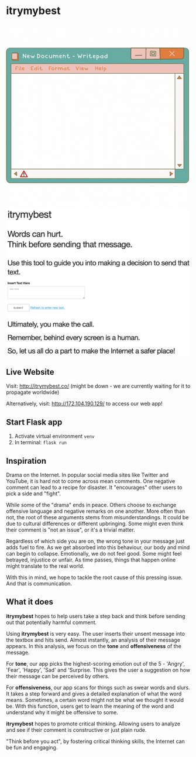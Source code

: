 # itrymybest

![logo](/img/itrymybest_main.gif)
![app screenshot](/img/app_screenshot.png)

## Live Website
Visit: http://itrymybest.co/ (might be down - we are currently waiting for it to propagate worldwide)

Alternatively, visit: http://172.104.190.129/ to access our web app!

## Start Flask app
1. Activate virtual environment `venv`
2. In terminal: `flask run`

## Inspiration
Drama on the Internet. In popular social media sites like Twitter and YouTube, it is hard not to come across mean comments. One negative comment can lead to a recipe for disaster. It "encourages" other users to pick a side and "fight". 

While some of the "drama" ends in peace. Others choose to exchange offensive language and negative remarks on one another. More often than not, the root of these arguments stems from misunderstandings. It could be due to cultural differences or different upbringing. Some might even think their comment is "not an issue", or it's a trivial matter. 

Regardless of which side you are on, the wrong tone in your message just adds fuel to fire. As we get absorbed into this behaviour, our body and mind can begin to collapse. Emotionally, we do not feel good. Some might feel betrayed, injustice or unfair. As time passes, things that happen online might translate to the real world. 

With this in mind, we hope to tackle the root cause of this pressing issue. And that is communication.

## What it does
**itrymybest** hopes to help users take a step back and think before sending out that potentially harmful comment. 

Using **itrymybest** is very easy. The user inserts their unsent message into the textbox and hits send. Almost instantly, an analysis of their message appears. In this analysis, we focus on the **tone** and **offensiveness** of the message. 

For **tone**, our app picks the highest-scoring emotion out of the 5 - 'Angry', 'Fear', 'Happy', 'Sad' and 'Surprise. This gives the user a suggestion on how their message can be perceived by others. 

For **offensiveness**, our app scans for things such as swear words and slurs. It takes a step forward and gives a detailed explanation of what the word means. Sometimes, a certain word might not be what we thought it would be. With this function, users get to learn the meaning of the word and understand why it might be offensive to some. 

**itrymybest** hopes to promote critical thinking. Allowing users to analyze and see if their comment is constructive or just plain rude.

"Think before you act", by fostering critical thinking skills, the Internet can be fun and engaging.
